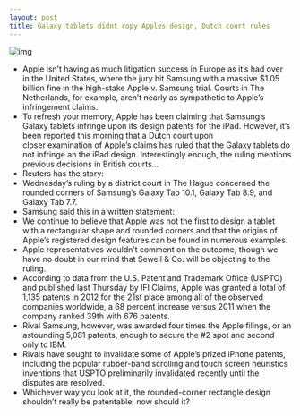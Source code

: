 ```yaml
---
layout: post
title: Galaxy tablets didnt copy Apples design, Dutch court rules
---
```

![img](http://media.idownloadblog.com/wp-content/uploads/2012/01/samsung-galaxy-tab-101-1.jpeg)
* Apple isn’t having as much litigation success in Europe as it’s had over in the United States, where the jury hit Samsung with a massive $1.05 billion fine in the high-stake Apple v. Samsung trial. Courts in The Netherlands, for example, aren’t nearly as sympathetic to Apple’s infringement claims.
* To refresh your memory, Apple has been claiming that Samsung’s Galaxy tablets infringe upon its design patents for the iPad. However, it’s been reported this morning that a Dutch court upon closer examination of Apple’s claims has ruled that the Galaxy tablets do not infringe an the iPad design. Interestingly enough, the ruling mentions previous decisions in British courts…
* Reuters has the story:
* Wednesday’s ruling by a district court in The Hague concerned the rounded corners of Samsung’s Galaxy Tab 10.1, Galaxy Tab 8.9, and Galaxy Tab 7.7.
* Samsung said this in a written statement:
* We continue to believe that Apple was not the first to design a tablet with a rectangular shape and rounded corners and that the origins of Apple’s registered design features can be found in numerous examples.
* Apple representatives wouldn’t comment on the outcome, though we have no doubt in our mind that Sewell & Co. will be objecting to the ruling.
* According to data from the U.S. Patent and Trademark Office (USPTO) and published last Thursday by IFI Claims, Apple was granted a total of 1,135 patents in 2012 for the 21st place among all of the observed companies worldwide, a 68 percent increase versus 2011 when the company ranked 39th with 676 patents.
* Rival Samsung, however, was awarded four times the Apple filings, or an astounding 5,081 patents, enough to secure the #2 spot and second only to IBM.
* Rivals have sought to invalidate some of Apple’s prized iPhone patents, including the popular rubber-band scrolling and touch screen heuristics inventions that USPTO preliminarily invalidated recently until the disputes are resolved.
* Whichever way you look at it, the rounded-corner rectangle design shouldn’t really be patentable, now should it?

